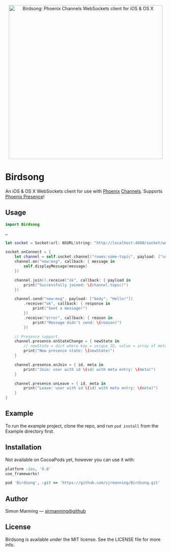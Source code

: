 <p align="center">
    <img src="https://raw.githubusercontent.com/sjrmanning/Birdsong/assets/birdsong.png" width="483px" alt="Birdsong: Phoenix Channels WebSockets client for iOS & OS X">
</p>

# Birdsong

An iOS & OS X WebSockets client for use with [Phoenix](http://www.phoenixframework.org) [Channels](http://www.phoenixframework.org/docs/channels). Supports [Phoenix Presence](https://hexdocs.pm/phoenix/1.2.0/Phoenix.Presence.html)!


## Usage

```swift
import Birdsong

…

let socket = Socket(url: NSURL(string: "http://localhost:4000/socket/websocket")!)

socket.onConnect = {
    let channel = self.socket.channel("rooms:some-topic", payload: ["user": "spartacus"])
    channel.on("new:msg", callback: { message in
        self.displayMessage(message)
    })

    channel.join().receive("ok", callback: { payload in
        print("Successfully joined: \(channel.topic)")
    })

    channel.send("new:msg", payload: ["body": "Hello!"])
        .receive("ok", callback: { response in
            print("Sent a message!")
        })
        .receive("error", callback: { reason in
            print("Message didn't send: \(reason)")
        })

    // Presence support.
    channel.presence.onStateChange = { newState in
        // newState = dict where key = unique ID, value = array of metas.
        print("New presence state: \(newState)")
    }

    channel.presence.onJoin = { id, meta in
        print("Join: user with id \(id) with meta entry: \(meta)")
    }

    channel.presence.onLeave = { id, meta in
        print("Leave: user with id \(id) with meta entry: \(meta)")
    }
}
```

## Example

To run the example project, clone the repo, and run `pod install` from the Example directory first.

## Installation

Not available on CocoaPods yet, however you can use it with:

```ruby
platform :ios, '9.0'
use_frameworks!

pod 'Birdsong', :git => 'https://github.com/sjrmanning/Birdsong.git'
```

## Author

Simon Manning — [sjrmanning@github](https://github.com/sjrmanning)

## License

Birdsong is available under the MIT license. See the LICENSE file for more info.
